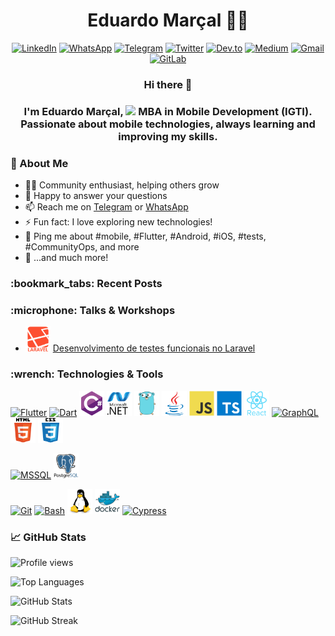 <h1 align="center">Eduardo Marçal 👨‍💻</h1>

<p align="center">
    <a href="https://www.linkedin.com/in/eduardomarcaloliveira" target="_blank"><img src="https://img.shields.io/badge/LinkedIn-0077B5?style=for-the-badge&logo=linkedin&logoColor=white" alt="LinkedIn"/></a>
    <a href="https://wa.me/5584991632045" target="_blank"><img src="https://img.shields.io/badge/WhatsApp-25D366?style=for-the-badge&logo=whatsapp&logoColor=white" alt="WhatsApp"/></a>
    <a href="https://t.me/edumarcal" target="_blank"><img src="https://img.shields.io/badge/Telegram-2CA5E0?style=for-the-badge&logo=telegram&logoColor=white" alt="Telegram"/></a>
    <a href="https://twitter.com/edumarcalnet" target="_blank"><img src="https://img.shields.io/badge/Twitter-1DA1F2?style=for-the-badge&logo=twitter&logoColor=white" alt="Twitter"/></a>
    <a href="https://dev.to/edumarcal" target="_blank"><img src="https://img.shields.io/badge/dev.to-0A0A0A?style=for-the-badge&logo=dev.to&logoColor=white" alt="Dev.to"/></a>
    <a href="https://medium.com/@edumarcalnet" target="_blank"><img src="https://img.shields.io/badge/Medium-12100E?style=for-the-badge&logo=medium&logoColor=white" alt="Medium"/></a>
    <a href="mailto:edumarcalnet@gmail.com" target="_blank"><img src="https://img.shields.io/badge/Gmail-D14836?style=for-the-badge&logo=gmail&logoColor=white" alt="Gmail"/></a>
    <a href="https://gitlab.com/edumarcal" target="_blank"><img src="https://img.shields.io/badge/GitLab-330F63?style=for-the-badge&logo=gitlab&logoColor=white" alt="GitLab"/></a>
</p>

<h3 align="center">Hi there 👋</h3>
<h3 align="center">
I'm Eduardo Marçal, <img src="https://media.giphy.com/media/WUlplcMpOCEmTGBtBW/giphy.gif" width="30"> MBA in Mobile Development (IGTI). Passionate about mobile technologies, always learning and improving my skills.
</h3>

<h3 align="left">🧐 About Me</h3>

- 🏄‍♂️ Community enthusiast, helping others grow
- 💬 Happy to answer your questions
- 📫 Reach me on [Telegram](https://t.me/edumarcal) or [WhatsApp](https://wa.me/5584991632045)
- ⚡ Fun fact: I love exploring new technologies!
- 💬 Ping me about #mobile, #Flutter, #Android, #iOS, #tests, #CommunityOps, and more
- 👯 ...and much more!

<h3 align="left">:bookmark_tabs: Recent Posts</h3>
<!-- BLOG-POST-LIST:START -->
<!-- BLOG-POST-LIST:END -->

<h3 align="left">:microphone: Talks & Workshops</h3>
<ul>
    <li>
        <img src="https://raw.githubusercontent.com/devicons/devicon/master/icons/laravel/laravel-plain-wordmark.svg" width="40" height="40"/>
        <a href="https://drive.google.com/file/d/1oZrB3Ya89C_6x6jJj9ARpdafsedRTII8/view" target="_blank">Desenvolvimento de testes funcionais no Laravel</a>
    </li>
</ul>

<h3 align="left">:wrench: Technologies & Tools</h3>
<p align="left">
    <a href="https://flutter.dev" target="_blank"><img src="https://www.vectorlogo.zone/logos/flutterio/flutterio-icon.svg" alt="Flutter" width="40" height="40"/></a>
    <a href="https://dart.dev" target="_blank"><img src="https://www.vectorlogo.zone/logos/dartlang/dartlang-icon.svg" alt="Dart" width="40" height="40"/></a>
    <a href="https://www.w3schools.com/cs/" target="_blank"><img src="https://raw.githubusercontent.com/devicons/devicon/master/icons/csharp/csharp-original.svg" alt="C#" width="40" height="40"/></a>
    <a href="https://dotnet.microsoft.com/" target="_blank"><img src="https://raw.githubusercontent.com/devicons/devicon/master/icons/dot-net/dot-net-original-wordmark.svg" alt=".NET" width="40" height="40"/></a>
    <a href="https://golang.org" target="_blank"><img src="https://raw.githubusercontent.com/devicons/devicon/master/icons/go/go-original.svg" alt="Go" width="40" height="40"/></a>
    <a href="https://www.java.com" target="_blank"><img src="https://raw.githubusercontent.com/devicons/devicon/master/icons/java/java-original.svg" alt="Java" width="40" height="40"/></a>
    <a href="https://developer.mozilla.org/en-US/docs/Web/JavaScript" target="_blank"><img src="https://raw.githubusercontent.com/devicons/devicon/master/icons/javascript/javascript-original.svg" alt="JavaScript" width="40" height="40"/></a>
    <a href="https://www.typescriptlang.org/" target="_blank"><img src="https://raw.githubusercontent.com/devicons/devicon/master/icons/typescript/typescript-original.svg" alt="TypeScript" width="40" height="40"/></a>
    <a href="https://reactjs.org/" target="_blank"><img src="https://raw.githubusercontent.com/devicons/devicon/master/icons/react/react-original-wordmark.svg" alt="React" width="40" height="40"/></a>
    <a href="https://graphql.org" target="_blank"><img src="https://www.vectorlogo.zone/logos/graphql/graphql-icon.svg" alt="GraphQL" width="40" height="40"/></a>
    <a href="https://www.w3.org/html/" target="_blank"><img src="https://raw.githubusercontent.com/devicons/devicon/master/icons/html5/html5-original-wordmark.svg" alt="HTML5" width="40" height="40"/></a>
    <a href="https://www.w3schools.com/css/" target="_blank"><img src="https://raw.githubusercontent.com/devicons/devicon/master/icons/css3/css3-original-wordmark.svg" alt="CSS3" width="40" height="40"/></a>
</p>
<p align="left">
    <a href="https://www.microsoft.com/en-us/sql-server" target="_blank"><img src="https://logodownload.org/wp-content/uploads/2016/10/Microsoft-SQL-Server-Logo-1.png" alt="MSSQL" width="40" height="40"/></a>
    <a href="https://www.postgresql.org" target="_blank"><img src="https://raw.githubusercontent.com/devicons/devicon/master/icons/postgresql/postgresql-original-wordmark.svg" alt="PostgreSQL" width="40" height="40"/></a>
</p>
<p align="left">
    <a href="https://git-scm.com/" target="_blank"><img src="https://www.vectorlogo.zone/logos/git-scm/git-scm-icon.svg" alt="Git" width="40" height="40"/></a>
    <a href="https://www.gnu.org/software/bash/" target="_blank"><img src="https://www.vectorlogo.zone/logos/gnu_bash/gnu_bash-icon.svg" alt="Bash" width="40" height="40"/></a>
    <a href="https://www.linux.org/" target="_blank"><img src="https://raw.githubusercontent.com/devicons/devicon/master/icons/linux/linux-original.svg" alt="Linux" width="40" height="40"/></a>
    <a href="https://www.docker.com/" target="_blank"><img src="https://raw.githubusercontent.com/devicons/devicon/master/icons/docker/docker-original-wordmark.svg" alt="Docker" width="40" height="40"/></a>
    <a href="https://www.cypress.io" target="_blank"><img src="https://raw.githubusercontent.com/simple-icons/simple-icons/6e46ec1fc23b60c8fd0d2f2ff46db82e16dbd75f/icons/cypress.svg" alt="Cypress" width="40" height="40"/></a>
</p>

<h3 align="left">&#x1f4c8; GitHub Stats</h3>
<p align="left">
    <img src="https://komarev.com/ghpvc/?username=edumarcal&label=Profile%20views&color=0e75b6&style=flat" alt="Profile views"/>
</p>
<p>
    <img src="https://github-readme-stats.vercel.app/api/top-langs?username=edumarcal&show_icons=true&locale=en&layout=compact" alt="Top Languages"/>
</p>
<p>
    <img src="https://github-readme-stats.vercel.app/api?username=edumarcal&show_icons=true&locale=en" alt="GitHub Stats"/>
</p>
<p>
    <img src="https://github-readme-streak-stats.herokuapp.com/?user=edumarcal&" alt="GitHub Streak"/>
</p>
